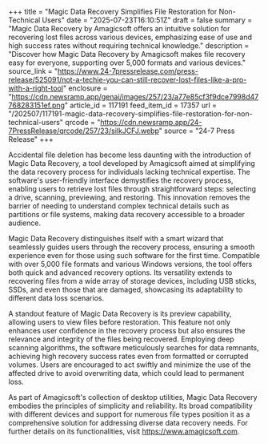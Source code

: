 +++
title = "Magic Data Recovery Simplifies File Restoration for Non-Technical Users"
date = "2025-07-23T16:10:51Z"
draft = false
summary = "Magic Data Recovery by Amagicsoft offers an intuitive solution for recovering lost files across various devices, emphasizing ease of use and high success rates without requiring technical knowledge."
description = "Discover how Magic Data Recovery by Amagicsoft makes file recovery easy for everyone, supporting over 5,000 formats and various devices."
source_link = "https://www.24-7pressrelease.com/press-release/525091/not-a-techie-you-can-still-recover-lost-files-like-a-pro-with-a-right-tool"
enclosure = "https://cdn.newsramp.app/genai/images/257/23/a77e85cf3f9dce7998d47768283151ef.png"
article_id = 117191
feed_item_id = 17357
url = "/202507/117191-magic-data-recovery-simplifies-file-restoration-for-non-technical-users"
qrcode = "https://cdn.newsramp.app/24-7PressRelease/qrcode/257/23/silkJCFJ.webp"
source = "24-7 Press Release"
+++

<p>Accidental file deletion has become less daunting with the introduction of Magic Data Recovery, a tool developed by Amagicsoft aimed at simplifying the data recovery process for individuals lacking technical expertise. The software's user-friendly interface demystifies the recovery process, enabling users to retrieve lost files through straightforward steps: selecting a drive, scanning, previewing, and restoring. This innovation removes the barrier of needing to understand complex technical details such as partitions or file systems, making data recovery accessible to a broader audience.</p><p>Magic Data Recovery distinguishes itself with a smart wizard that seamlessly guides users through the recovery process, ensuring a smooth experience even for those using such software for the first time. Compatible with over 5,000 file formats and various Windows versions, the tool offers both quick and advanced recovery options. Its versatility extends to recovering files from a wide array of storage devices, including USB sticks, SSDs, and even those that are damaged, showcasing its adaptability to different data loss scenarios.</p><p>A standout feature of Magic Data Recovery is its preview capability, allowing users to view files before restoration. This feature not only enhances user confidence in the recovery process but also ensures the relevance and integrity of the files being recovered. Employing deep scanning algorithms, the software meticulously searches for data remnants, achieving high recovery success rates even from formatted or corrupted volumes. Users are encouraged to act swiftly and minimize the use of the affected drive to avoid overwriting data, which could lead to permanent loss.</p><p>As part of Amagicsoft's collection of desktop utilities, Magic Data Recovery embodies the principles of simplicity and reliability. Its broad compatibility with different devices and support for numerous file types position it as a comprehensive solution for addressing diverse data recovery needs. For further details on its functionalities, visit <a href='https://www.amagicsoft.com' rel='nofollow' target='_blank'>https://www.amagicsoft.com</a>.</p>